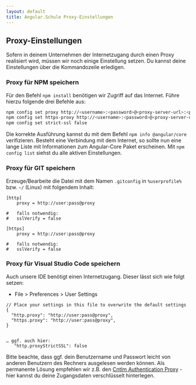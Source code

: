 ```yaml
---
layout: default
title: Angular.Schule Proxy-Einstellungen
---
```


## Proxy-Einstellungen <small></small>

Sofern in deinem Unternehmen der Internetzugang durch einen Proxy realisiert wird, müssen wir noch einige Einstellung setzen. 
Du kannst deine Einstellungen über die Kommandozeile erledigen. 



### Proxy für NPM speichern

Für den Befehl `npm install` benötigen wir Zugriff auf das Internet.
Führe hierzu folgende drei Befehle aus:

```bash
npm config set proxy http://<username>:<password>@<proxy-server-url>:<port>
npm config set https-proxy http://<username>:<password>@<proxy-server-url>:<port>
npm config set strict-ssl false
```

Die korrekte Ausführung kannst du mit dem Befehl `npm info @angular/core` verifizieren. Besteht eine Verbindung mit dem Internet, so sollte nun eine lange Liste mit Informationen zum Angular-Core Paket erscheinen. Mit `npm config list` siehst du alle aktiven Einstellungen.

### Proxy für GIT speichern

Erzeuge/Bearbeite die Datei mit dem Namen `.gitconfig` in `%userprofile%` bzw. `~/` (Linux) mit folgendem Inhalt:

```
[http]
    proxy = http://user:pass@proxy

#   falls notwendig:
#   sslVerify = false

[https]
    proxy = http://user:pass@proxy

#   falls notwendig:
#   sslVerify = false
```

### Proxy für Visual Studio Code speichern

Auch unsere IDE benötigt einen Internetzugang. Dieser lässt sich wie folgt setzen:

* File > Preferences > User Settings

```
// Place your settings in this file to overwrite the default settings
{
  "http.proxy": "http://user:pass@proxy",
  "https.proxy": "http://user:pass@proxy",
}


… ggf. auch hier:
   "http.proxyStrictSSL": false

``` 

Bitte beachte, dass ggf. dein Benutzername und Passwort leicht von anderen Benutzern des Rechners ausgelesen werden können.
Als permanente Lösung empfehlen wir z.B. den [Cntlm Authentication Proxy](http://cntlm.sourceforge.net/) - hier kannst du deine Zugangsdaten verschlüsselt hinterlegen.
